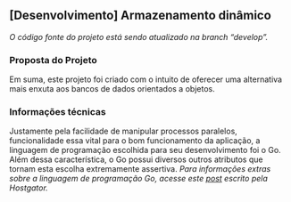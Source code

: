 ## [Desenvolvimento] Armazenamento dinâmico

*O código fonte do projeto está sendo atualizado na branch “develop”.*

### Proposta do Projeto

Em suma, este projeto foi criado com o intuito de oferecer uma alternativa mais enxuta aos bancos de dados orientados a objetos.

### Informações técnicas

Justamente pela facilidade de manipular processos paralelos, funcionalidade essa vital para o bom funcionamento da aplicação, a linguagem de programação escolhida para seu desenvolvimento foi o Go. Além dessa característica, o Go possui diversos outros atributos que tornam esta escolha extremamente assertiva. *Para informações extras sobre a linguagem de programação Go, acesse este [*post*](https://www.hostgator.com.br/blog/golang-a-linguagem-do-futuro-criada-pelo-google) escrito pela Hostgator.* 
